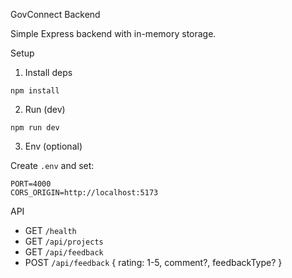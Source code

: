 GovConnect Backend

Simple Express backend with in-memory storage.

Setup

1. Install deps

```
npm install
```

2. Run (dev)

```
npm run dev
```

3. Env (optional)

Create `.env` and set:

```
PORT=4000
CORS_ORIGIN=http://localhost:5173
```

API

- GET `/health`
- GET `/api/projects`
- GET `/api/feedback`
- POST `/api/feedback` { rating: 1-5, comment?, feedbackType? }


